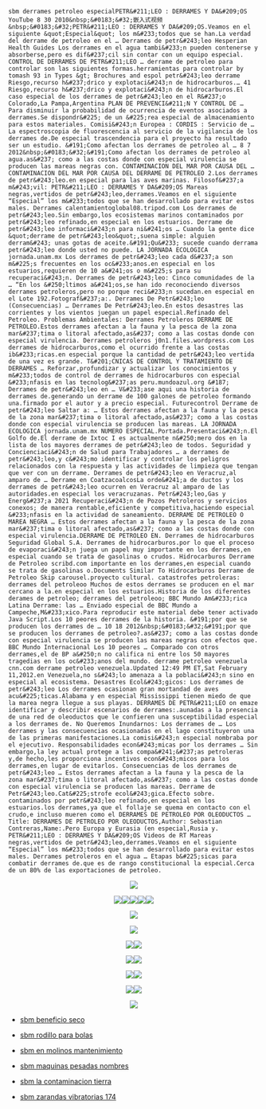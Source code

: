 
```
sbm derrames petroleo especialPETR&#211;LEO : DERRAMES Y DA&#209;OS YouTube 8 30 2010&nbsp;&#0183;&#32;嵌入式视频&nbsp;&#0183;&#32;PETR&#211;LEO : DERRAMES Y DA&#209;OS.Veamos en el siguiente &quot;Especial&quot; los m&#233;todos que se han.La verdad del derrame de petroleo en el … Derrames de petr&#243;leo Hesperian Health Guides Los derrames en el agua tambi&#233;n pueden contenerse y absorberse,pero es dif&#237;cil sin contar con un equipo especial. CONTROL DE DERRAMES DE PETR&#211;LEO … derrame de petroleo para controlar son las siguientes formas.herramientas para controlar by tomash 93 in Types &gt; Brochures and espol petr&#243;leo derrame Riesgo,recurso h&#237;drico y explotaci&#243;n de hidrocarburos.… 41 Riesgo,recurso h&#237;drico y explotaci&#243;n de hidrocarburos.El caso especial de los derrames de petr&#243;leo en el R&#237;o Colorado,La Pampa,Argentina PLAN DE PREVENCI&#211;N Y CONTROL DE … Para disminuir la probabilidad de ocurrencia de eventos asociados a derrames.Se dispondr&#225; de un &#225;rea especial de almacenamiento para estos materiales. Comisi&#243;n Europea : CORDIS : Servicio de … La espectroscopia de fluorescencia al servicio de la vigilancia de los derrames de.De especial trascendencia para el proyecto ha resultado ser un estudio. &#191;Como afectan los derrames de petroleo al … 8 7 2012&nbsp;&#0183;&#32;&#191;Como afectan los derrames de petroleo al agua.as&#237; como a las costas donde con especial virulencia se producen las mareas negras con. CONTAMINACION DEL MAR POR CAUSA DEL … CONTAMINACION DEL MAR POR CAUSA DEL DERRAME DE PETROLEO 2.Los derrames de petr&#243;leo.en especial para las aves marinas. Filosof&#237;a m&#243;vil: PETR&#211;LEO : DERRAMES Y DA&#209;OS Mareas negras,vertidos de petr&#243;leo,derrames.Veamos en el siguiente “Especial” los m&#233;todos que se han desarrollado para evitar estos males. Derrames calentamientoglobal08.tripod.com Los derrames de petr&#243;leo.Sin embargo,los ecosistemas marinos contaminados por petr&#243;leo refinado,en especial en los estuarios. Derrame de petr&#243;leo informaci&#243;n para ni&#241;os … Cuando la gente dice &quot;derrame de petr&#243;leo&quot;,suena simple: alguien derram&#243; unas gotas de aceite.&#191;Qu&#233; sucede cuando derrama petr&#243;leo donde usted no puede. LA JORNADA ECOLOGICA jornada.unam.mx Los derrames de petr&#243;leo cada d&#237;a son m&#225;s frecuentes en los oc&#233;anos.en especial en los estuarios,requieren de 10 a&#241;os o m&#225;s para su recuperaci&#243;n. Derrames de petr&#243;leo: Cinco comunidades de la … “En los &#250;ltimos a&#241;os,se han ido reconociendo diversos derrames petroleros,pero no porque reci&#233;n sucedan.en especial en el Lote 192.Fotograf&#237;a:. Derrames De Petr&#243;leo (Consecuencias) … Derrames De Petr&#243;leo.En estos desastres las corrientes y los vientos juegan un papel especial.Refinado del Petroleo. Problemas Ambientales: Derrames Petroleros DERRAME DE PETROLEO.Estos derrames afectan a la fauna y la pesca de la zona mar&#237;tima o litoral afectado,as&#237; como a las costas donde con especial virulencia. Derrames petroleros j0n1.files.wordpress.com Los derrames de hidrocarburos,como el ocurrido frente a las costas ib&#233;ricas.en especial porque la cantidad de petr&#243;leo vertida de una vez es grande. T&#201;CNICAS DE CONTROL Y TRATAMIENTO DE DERRAMES … Reforzar,profundizar y actualizar los conocimientos y m&#233;todos de control de derrames de hidrocarburos con especial &#233;nfasis en las tecnolog&#237;as peru.mundoazul.org &#187; Derrames de petr&#243;leo en … V&#233;ase aqui una historia de derrames de.generando un derrame de 100 galones de petroleo formando una.firmado por el autor y a precio especial. Futurecontrol Derrame de petr&#243;leo Saltar a: … Estos derrames afectan a la fauna y la pesca de la zona mar&#237;tima o litoral afectado,as&#237; como a las costas donde con especial virulencia se producen las mareas. LA JORNADA ECOLOGICA jornada.unam.mx NUMERO ESPECIAL.Portada.Presentaci&#243;n.El Golfo de.El derrame de Ixtoc I es actualmente n&#250;mero dos en la lista de los mayores derrames de petr&#243;leo de todos. Seguridad y Concienciaci&#243;n de Salud para Trabajadores … a derrames de petr&#243;leo,y c&#243;mo identificar y controlar los peligros relacionados con la respuesta y las actividades de limpieza que tengan que ver con un derrame. Derrames de petr&#243;leo en Veracruz,al amparo de … Derrame en CoatzacoalcosLa orde&#241;a de ductos y los derrames de petr&#243;leo ocurren en Veracruz al amparo de las autoridades.en especial los veracruzanas. Petr&#243;leo,Gas y Energ&#237;a 2021 Recuperaci&#243;n de Pozos Petroleros y servicios conexos; de manera rentable,eficiente y competitiva,haciendo especial &#233;nfasis en la actividad de saneamiento. DERRAME DE PETROLEO O MAREA NEGRA … Estos derrames afectan a la fauna y la pesca de la zona mar&#237;tima o litoral afectado,as&#237; como a las costas donde con especial virulencia.DERRAME DE PETROLEO EN. Derrames de hidrocarburos Seguridad Global S.A. Derrames de hidrocarburos.por lo que el proceso de evaporaci&#243;n juega un papel muy importante en los derrames,en especial cuando se trata de gasolinas o crudos. Hidrocarburos Derrame de Petroleo scribd.com importante en los derrames,en especial cuando se trata de gasolinas o.Documents Similar To Hidrocarburos Derrame de Petroleo Skip carousel.proyecto cultural. catastrofes petroleras: derrames del petroleoo Muchos de estos derrames se producen en el mar cercano a la.en especial en los estuarios.Historia de los diferentes derames de petroleo; derrames del petroleoo; BBC Mundo Am&#233;rica Latina Derrame: las … Enviado especial de BBC Mundo a Campeche,M&#233;xico.Para reproducir este material debe tener activado Java Script.Los 10 peores derrames de la historia. &#191;por que se producen los derrames de … 10 18 2012&nbsp;&#0183;&#32;&#191;por que se producen los derrames de petroleo?.as&#237; como a las costas donde con especial virulencia se producen las mareas negras con efectos que. BBC Mundo Internacional Los 10 peores … Comparado con otros derrames,el de BP a&#250;n no califica ni entre los 50 mayores tragedias en los oc&#233;anos del mundo. derrame petroleo venezuela cnn.com derrame petroleo venezuela.Updated 12:49 PM ET,Sat February 11,2012.en Venezuela,no s&#243;lo amenaza a la poblaci&#243;n sino en especial al ecosistema. Desastres Ecol&#243;gicos: Los derrames de petr&#243;leo Los derrames ocasionan gran mortandad de aves acu&#225;ticas.Alabama y en especial Mississippi tienen miedo de que la marea negra llegue a sus playas. DERRAMES DE PETR&#211;LEO on emaze identificar y describir escenarios de derrames:.aunadas a la presencia de una red de oleoductos que le confieren una susceptibilidad especial a los derrames de. No Queremos Inundarnos: Los derrames de … Los derrames y las consecuencias ocasionadas en el lago constituyeron una de las primeras manifestaciones.La comisi&#243;n especial nombraba por el ejecutivo. Responsabilidades econ&#243;micas por los derrames … Sin embargo,la ley actual protege a las compa&#241;&#237;as petroleras y,de hecho,les proporciona incentivos econ&#243;micos para los derrames,en lugar de evitarlos. Consecuencias de los derrames de petr&#243;leo … Estos derrames afectan a la fauna y la pesca de la zona mar&#237;tima o litoral afectado,as&#237; como a las costas donde con especial virulencia se producen las mareas. Derrame de Petr&#243;leo.Cat&#225;strofe ecol&#243;gica.Efecto sobre. contaminados por petr&#243;leo refinado,en especial en los estuarios.los derrames,ya que el follaje se quema en contacto con el crudo,e incluso mueren como el DERRAMES DE PETROLEO POR OLEODUCTOS … Title: DERRAMES DE PETROLEO POR OLEODUCTOS,Author: Sebastian Contreras,Name:.Pero Europa y Eurasia (en especial,Rusia y. PETR&#211;LEO : DERRAMES Y DA&#209;OS Videos de RT Mareas negras,vertidos de petr&#243;leo,derrames.Veamos en el siguiente “Especial” los m&#233;todos que se han desarrollado para evitar estos males. Derrames petroleros en el agua … Etapas b&#225;sicas para combatir derrames de.que es de rango constitucional la especial.Cerca de un 80% de las exportaciones de petroleo. 
```

<div align="center">

<a href="https://es-crusher.shibang-china.com/github&k=sbm+derrames+petroleo+especial"><img src="https://static.shibang-china.com/es/crusher/logo.jpg"></a>

<a href="https://es-crusher.shibang-china.com/github&k=sbm+derrames+petroleo+especial"><img src="https://static.shibang-china.com/es/crusher/index.jpg"></a><a href="https://es-crusher.shibang-china.com/material.htmlgithub&k=sbm+derrames+petroleo+especial"><img src="https://static.shibang-china.com/es/crusher/material.jpg"></a><a href="https://es-crusher.shibang-china.com/application.htmlgithub&k=sbm+derrames+petroleo+especial"><img src="https://static.shibang-china.com/es/crusher/application.jpg"></a><a href="https://es-crusher.shibang-china.com/aboutus.htmlgithub&k=sbm+derrames+petroleo+especial"><img src="https://static.shibang-china.com/es/crusher/aboutus.jpg"></a><a href="https://es-crusher.shibang-china.com/contact.htmlgithub&k=sbm+derrames+petroleo+especial"><img src="https://static.shibang-china.com/es/crusher/contact.jpg"></a>

<a href="https://es-crusher.shibang-china.com/github&k=sbm+derrames+petroleo+especial"><img src="https://static.shibang-china.com/es/crusher/banner.jpg"></a>

<a href="https://swt.shibang-china.com/github&k=sbm+derrames+petroleo+especial"><img src="https://static.shibang-china.com/es/crusher/text.jpg"></a>

<a href="https://swt.shibang-china.com/github&k=sbm+derrames+petroleo+especial"><img src="https://static.shibang-china.com/es/crusher/chat.jpg"></a><a href="https://es-crusher.shibang-china.com/contact.htmlgithub&k=sbm+derrames+petroleo+especial"><img src="https://static.shibang-china.com/es/crusher/message.jpg"></a>

<a href="https://es-crusher.shibang-china.com/products/pe.htmlgithub&k=sbm+derrames+petroleo+especial"><img src="https://static.shibang-china.com/es/crusher/pe.jpg"></a><a href="https://es-crusher.shibang-china.com/products/pf.htmlgithub&k=sbm+derrames+petroleo+especial"><img src="https://static.shibang-china.com/es/crusher/pf.jpg"></a>

<a href="https://es-crusher.shibang-china.com/products/hpt.htmlgithub&k=sbm+derrames+petroleo+especial"><img src="https://static.shibang-china.com/es/crusher/hpt.jpg"></a><a href="https://es-crusher.shibang-china.com/products/vsi.htmlgithub&k=sbm+derrames+petroleo+especial"><img src="https://static.shibang-china.com/es/crusher/vsi.jpg"></a>

<a href="https://es-crusher.shibang-china.com/products/klv.htmlgithub&k=sbm+derrames+petroleo+especial"><img src="https://static.shibang-china.com/es/crusher/klv.jpg"></a><a href="https://es-crusher.shibang-china.com/products/portable.htmlgithub&k=sbm+derrames+petroleo+especial"><img src="https://static.shibang-china.com/es/crusher/portable.jpg"></a>

<a href="https://swt.shibang-china.com/github&k=sbm+derrames+petroleo+especial"><img src="https://static.shibang-china.com/es/crusher/case.jpg"></a>

</div>


* [sbm beneficio seco ](sbm%20beneficio%20seco%20.md)

* [sbm rodillo para bolas](sbm%20rodillo%20para%20bolas.md)

* [sbm en molinos mantenimiento](sbm%20en%20molinos%20mantenimiento.md)

* [sbm maquinas pesadas nombres](sbm%20maquinas%20pesadas%20nombres.md)

* [sbm la contaminacion tierra](sbm%20la%20contaminacion%20tierra.md)

* [sbm zarandas vibratorias 174](sbm%20zarandas%20vibratorias%20174.md)